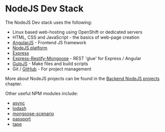 NodeJS Dev Stack
================
The NodeJS Dev stack uses the following:

* Linux based web-hosting using OpenShift or dedicated servers
* HTML, CSS and JavaScript - the basics of web-page creation
* [AngularJS](http://angularjs.org) - Frontend JS framework
* [NodeJS platform](http://nodejs.org)
* [Express](http://expressjs.com)
* [Express-Restify-Mongoose](https://www.npmjs.org/package/express-restify-mongoose) - REST 'glue' for Express / Angular
* [GulpJS](http://gulpjs.com) - Make files and build scripts
* Git / [GitHub](https://github.com) - For project management

More about NodeJS projects can be found in the [Backend NodeJS projects](#backend-nodejs-projects) chapter.


Other useful NPM modules include:

* [async](https://www.npmjs.com/package/async)
* [lodash](https://www.npmjs.com/package/lodash)
* [mongoose-scenario](https://www.npmjs.com/package/mongoose-scenario)
* [passport](https://www.npmjs.com/package/passport)
* [tape](https://www.npmjs.com/package/tape)
